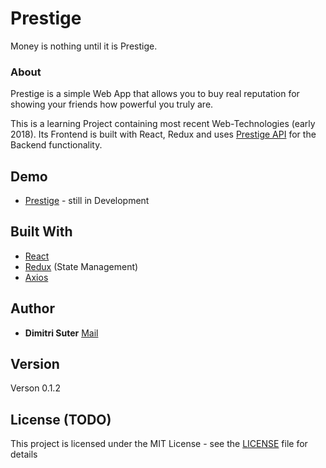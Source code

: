 # Prestige

Money is nothing until it is Prestige.

### About 

Prestige is a simple Web App that allows you to buy real reputation for showing your friends how powerful you truly are.

This is a learning Project containing most recent Web-Technologies (early 2018). 
Its Frontend is built with React, Redux and uses [Prestige API](https://github.com/gnochi/richbitch-api)
for the Backend functionality.

## Demo

* [Prestige](https://get-prestige.com/) - still in Development 

## Built With

* [React](https://reactjs.org/)
* [Redux](https://redux.js.org/) (State Management)
* [Axios](https://github.com/axios/axios)   

## Author

* **Dimitri Suter**  [Mail](mailto:suterdimitri@gmail.com)

## Version

Verson 0.1.2

## License (TODO)

This project is licensed under the MIT License - see the [LICENSE](LICENSE) file for details



